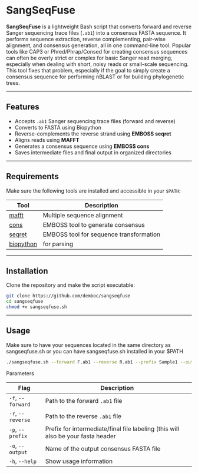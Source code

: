 # SangSeqFuse

**SangSeqFuse** is a lightweight Bash script that converts forward and reverse Sanger sequencing trace files (`.ab1`) into a consensus FASTA sequence. It performs sequence extraction, reverse complementing, pair-wise alignment, and consensus generation, all in one command-line tool. Popular tools like CAP3 or Phred/Phrap/Consed for creating consensus sequences can often be overly strict or complex for basic Sanger read merging, especially when dealing with short, noisy reads or small-scale sequencing. This tool fixes that problem, especially if the goal to simply create a consensus sequence for performing nBLAST or for building phylogenetic trees.

---

## Features

- Accepts `.ab1` Sanger sequencing trace files (forward and reverse)
- Converts to FASTA using Biopython
- Reverse-complements the reverse strand using **EMBOSS seqret**
- Aligns reads using **MAFFT**
- Generates a consensus sequence using **EMBOSS cons**
- Saves intermediate files and final output in organized directories

---

## Requirements

Make sure the following tools are installed and accessible in your `$PATH`:

| Tool        | Description                              |
|-------------|------------------------------------------|
| [mafft](https://mafft.cbrc.jp/alignment/software/)     | Multiple sequence alignment              |
| [cons](https://www.bioinformatics.nl/cgi-bin/emboss/help/cons)      | EMBOSS tool to generate consensus        |
| [seqret](https://www.bioinformatics.nl/cgi-bin/emboss/help/seqret)    | EMBOSS tool for sequence transformation  |
| [biopython](https://biopython.org/)   | for parsing |

---
 
## Installation

Clone the repository and make the script executable:

```bash
git clone https://github.com/demboc/sangseqfuse
cd sangseqfuse
chmod +x sangseqfuse.sh
```
---

## Usage

Make sure to have your sequences located in the same directory as sangseqfuse.sh or you can have sangseqfuse.sh installed in your $PATH

```bash
./sangseqfuse.sh --forward F.ab1 --reverse R.ab1 --prefix Sample1 --output myconsensus.fasta
```
Parameters

| Flag              | Description                                 |
| ----------------- | ------------------------------------------- |
| `-f`, `--forward` | Path to the forward `.ab1` file             |
| `-r`, `--reverse` | Path to the reverse `.ab1` file             |
| `-p`, `--prefix`  | Prefix for intermediate/final file labeling (this will also be your fasta header|
| `-o`, `--output`  | Name of the output consensus FASTA file     |
| `-h`, `--help`    | Show usage information                      |



